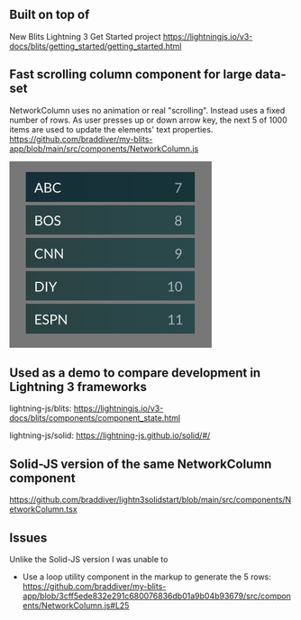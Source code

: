 ## Built on top of

New Blits Lightning 3 Get Started project
https://lightningjs.io/v3-docs/blits/getting_started/getting_started.html

## Fast scrolling column component for large data-set

NetworkColumn uses no animation or real "scrolling". Instead uses a fixed number of rows. As user presses up or down arrow key, the next 5 of 1000 items are used to update the elements' text properties.
https://github.com/braddiver/my-blits-app/blob/main/src/components/NetworkColumn.js

![NetworkColumn](screenshot.jpg)

## Used as a demo to compare development in Lightning 3 frameworks

lightning-js/blits:
https://lightningjs.io/v3-docs/blits/components/component_state.html

lightning-js/solid:
https://lightning-js.github.io/solid/#/

## Solid-JS version of the same NetworkColumn component

https://github.com/braddiver/lightn3solidstart/blob/main/src/components/NetworkColumn.tsx

## Issues

Unlike the Solid-JS version I was unable to

- Use a loop utility component in the markup to generate the 5 rows:
  https://github.com/braddiver/my-blits-app/blob/3cff5ede832e291c680076836db01a9b04b93679/src/components/NetworkColumn.js#L25
